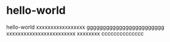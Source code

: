 # hello-world
hello-world
xxxxxxxxxxxxxxxxx
gggggggggggggggggggggggg
xxxxxxxxxxxxxxxxxxxxxxxx
xxxxxxxx
cccccccccccccc
